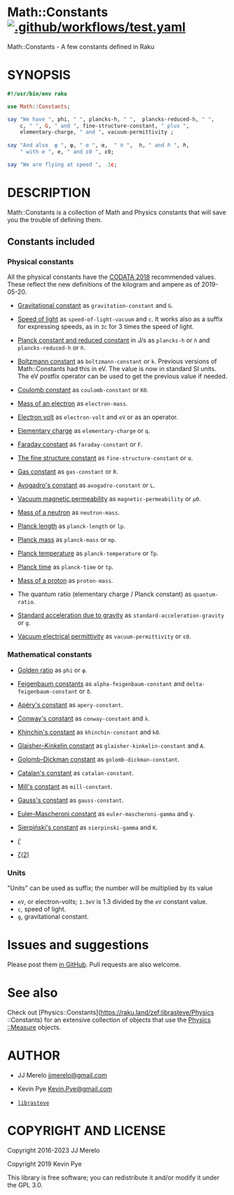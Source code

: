 Math::Constants [![.github/workflows/test.yaml](https://github.com/JJ/p6-math-constants/actions/workflows/test.yaml/badge.svg)](https://github.com/JJ/p6-math-constants/actions/workflows/test.yaml)
===============

Math::Constants - A few constants defined in Raku

SYNOPSIS
========

```raku
#!/usr/bin/env raku

use Math::Constants;

say "We have ", phi, " ", plancks-h, " ",  plancks-reduced-h, " ", 
    c, " ", G, " and ", fine-structure-constant, " plus ",
    elementary-charge, " and ", vacuum-permittivity ;
	
say "And also  φ ", φ, " α ", α,  " ℎ ",  ℎ, " and ℏ ", ℏ,
    " with e ", e, " and ε0 ", ε0;

say "We are flying at speed ", .1c;
```

DESCRIPTION
===========

Math::Constants is a collection of Math and Physics constants that will save you the trouble of defining them.

Constants included
------------------

### Physical constants

All the physical constants have the [CODATA 2018](https://www.nist.gov/publications/codata-recommended-values-fundamental-physical-constants-2018) recommended values. These
 reflect the new definitions of the kilogram and ampere as of 2019-05-20.

  * [Gravitational constant](https://en.wikipedia.org/wiki/Gravitational_constant) as `gravitation-constant` and `G`.

  * [Speed of light](https://en.wikipedia.org/wiki/Speed_of_light) as `speed-of-light-vacuum` and `c`. It works also as a suffix for expressing speeds, as in `3c` for 3 times the speed of light. 

  * [Planck constant and reduced constant](https://en.wikipedia.org/wiki/Planck_constant) in J/s as `plancks-h` or `ℎ` and `plancks-reduced-h` or `ℏ`.

  * [Boltzmann constant](https://en.wikipedia.org/wiki/Boltzmann_constant) as `boltzmann-constant` or `k`. Previous versions of Math::Constants had this in eV. The value is now in standard SI units. The eV postfix operator can be used to get the previous value if needed.

  * [Coulomb constant](https://en.wikipedia.org/wiki/Coulomb_constant) as `coulomb-constant` or `K0`.

  * [Mass of an electron](https://en.wikipedia.org/wiki/Electron) as `electron-mass`.

  * [Electron volt](https://en.wikipedia.org/wiki/Electronvolt) as `electron-volt` and `eV` or as an operator.

  * [Elementary charge](https://en.wikipedia.org/wiki/Elementary_charge) as `elementary-charge` or `q`.

  * [Faraday constant](https://en.wikipedia.org/wiki/Faraday_constant) as `faraday-constant` or `F`.

  * [The fine structure constant](https://en.wikipedia.org/wiki/Fine_structure) as `fine-structure-constant` or `α`.

  * [Gas constant](https://en.wikipedia.org/wiki/Gas_constant) as `gas-constant` or `R`.

  * [Avogadro's constant](https://en.wikipedia.org/wiki/Avogadro_constant) as `avogadro-constant` or `L`.

  * [Vacuum magnetic permeability](https://en.wikipedia.org/wiki/Vacuum_permeability) as `magnetic-permeability` or `μ0`.

  * [Mass of a neutron](https://en.wikipedia.org/wiki/Neutron) as `neutron-mass`.

  * [Planck length](https://en.wikipedia.org/wiki/Planck_length) as `planck-length` or `lp`.

  * [Planck mass](https://en.wikipedia.org/wiki/Planck_mass) as `planck-mass` or `mp`.

  * [Planck temperature](https://en.wikipedia.org/wiki/Planck_temperature) as `planck-temperature` or `Tp`.

  * [Planck time](https://en.wikipedia.org/wiki/Planck_time) as `planck-time` or `tp`.

  * [Mass of a proton](https://en.wikipedia.org/wiki/Proton) as `proton-mass`.

  * The quantum ratio (elementary charge / Planck constant) as `quantum-ratio`.

  * [Standard acceleration due to gravity](https://en.wikipedia.org/wiki/Standard_gravity) as `standard-acceleration-gravity` or `g`.

  * [Vacuum electrical permittivity](https://en.wikipedia.org/wiki/Vacuum_permittivity) as `vacuum-permittivity` or `ε0`.

### Mathematical constants

  * [Golden ratio](https://en.wikipedia.org/wiki/Golden_ratio) as `phi` or `φ`.

  * [Feigenbaum constants](https://en.wikipedia.org/wiki/Feigenbaum_constants) as `alpha-feigenbaum-constant` and `delta-feigenbaum-constant` or `δ`.

  * [Apéry's constant](https://en.wikipedia.org/wiki/Ap%C3%A9ry%27s_constant) as `apery-constant`.

  * [Conway's constant](https://en.wikipedia.org/wiki/Look-and-say_sequence#Growth_in_length) as `conway-constant` and `λ`.

  * [Khinchin's constant](https://en.wikipedia.org/wiki/Khinchin%27s_constant) as `khinchin-constant` and `k0`.

  * [Glaisher–Kinkelin constant](https://en.wikipedia.org/wiki/Glaisher%E2%80%93Kinkelin_constant) as `glaisher-kinkelin-constant` and `A`.

  * [Golomb–Dickman constant](https://en.wikipedia.org/wiki/Golomb%E2%80%93Dickman_constant) as `golomb-dickman-constant`. 

  * [Catalan's constant](https://en.wikipedia.org/wiki/Catalan%27s_constant) as `catalan-constant`. 

  * [Mill's constant](https://en.wikipedia.org/wiki/Mills%27_constant) as `mill-constant`. 

  * [Gauss's constant](https://en.wikipedia.org/wiki/Gauss%27s_constant) as `gauss-constant`. 

  * [Euler–Mascheroni constant](https://en.wikipedia.org/wiki/Euler%E2%80%93Mascheroni_constant) as `euler-mascheroni-gamma` and `γ`. 

  * [Sierpiński's constant](https://en.wikipedia.org/wiki/Sierpi%C5%84ski%27s_constant) as `sierpinski-gamma` and `K`. 
  
  * [iⁱ](https://oeis.org/A049006)
  * [ζ(2)](https://oeis.org/A013661)

### Units

"Units" can be used as suffix; the number will be multiplied by its value

 * `eV`, or electron-volts; `1.3eV` is 1.3 divided by the `eV` constant value.
 * `c`, speed of light.
 * `g`, gravitational constant.

Issues and suggestions
======================

Please post them [in GitHub](https://github.com/JJ/p6-math-constants/issues
). Pull requests are also welcome.

See also
========

Check out [Physics::Constants](https://raku.land/zef:librasteve/Physics
::Constants) for an extensive collection of objects that use the [Physics
::Measure](https://github.com/librasteve/raku-Physics-Measure) objects.

AUTHOR
======

* JJ Merelo <jjmerelo@gmail.com>

* Kevin Pye <Kevin.Pye@gmail.com>

* [`librasteve`](https://github.com/librasteve)

COPYRIGHT AND LICENSE
=====================

Copyright 2016-2023 JJ Merelo

Copyright 2019 Kevin Pye

This library is free software; you can redistribute it and/or modify it under the GPL 3.0.

